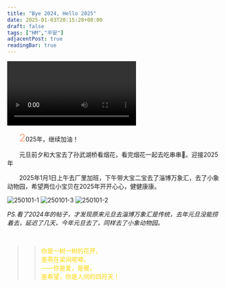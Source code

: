 ```yaml
---
title: "Bye 2024, Hello 2025"
date: 2025-01-03T20:15:28+08:00
draft: false
tags: ["HM","平安"]
adjacentPost: true
readingBar: true
---
```


<video src="https://cdn.jsdelivr.net/gh/tosspi/mumu@main/250101-1.mp4" controls></video>

&emsp;&emsp;<font size=5 color=#ffa07a>2</font>025年，继续加油！<br>

&emsp;&emsp;元旦前夕和大宝去了孙武湖桥看烟花，看完烟花一起去吃串串🍢。迎接2025年<br>

&emsp;&emsp;2025年1月1日上午去厂里加班，下午带大宝二宝去了淄博万象汇，去了小象动物园，希望两位小宝贝在2025年开开心心，健健康康。<br>

![250101-1](https://cdn.jsdelivr.net/gh/tosspi/picx-images-hosting@master/250101-1.4g4klzarf5.jpg)
![250101-3](https://cdn.jsdelivr.net/gh/tosspi/picx-images-hosting@master/250101-3.99tfi3vgi0.jpg)
![250101-2](https://cdn.jsdelivr.net/gh/tosspi/picx-images-hosting@master/250101-2.4ub0cuj29a.jpg)


*PS.看了2024年的帖子，才发现原来元旦去淄博万象汇是传统，去年元旦没能捞着去，延迟了几天，今年元旦去了，同样去了小象动物园。*


<br>


> > <font color=#ffd700>你是一树一树的花开，<br>
> > 是燕在梁间呢喃，<br>
> > ——你是爱，是暖，<br>
> > 是希望，你是人间的四月天！</font><br>